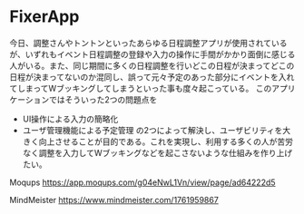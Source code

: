 # FixerApp
今日、調整さんやトントンといったあらゆる日程調整アプリが使用されているが、いずれもイベント日程調整の登録や入力の操作に手間がかかり面倒に感じる人がいる。また、同じ期間に多くの日程調整を行いどこの日程が決まってどこの日程が決まってないのか混同し、誤って元々予定のあった部分にイベントを入れてしまってWブッキングしてしまうといった事も度々起こっている。
このアプリケーションではそういった2つの問題点を
 - UI操作による入力の簡略化
 - ユーザ管理機能による予定管理
の2つによって解決し、ユーザビリティを大きく向上させることが目的である。これを実現し、利用する多くの人が苦労なく調整を入力してWブッキングなどを起こさないような仕組みを作り上げたい。

Moqups https://app.moqups.com/g04eNwL1Vn/view/page/ad64222d5 

MindMeister https://www.mindmeister.com/1761959867 

